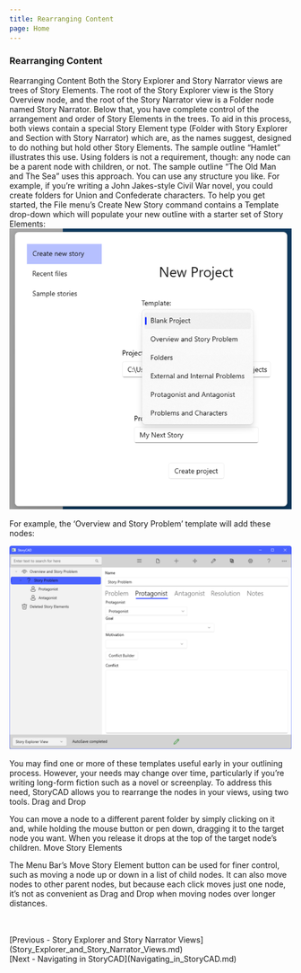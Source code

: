 ```yaml
---
title: Rearranging Content
page: Home
---
```

### Rearranging Content ###
Rearranging Content
Both the Story Explorer and Story Narrator views are trees of Story Elements. The root of the Story Explorer view is the Story Overview node, and the root of the Story Narrator view is a Folder node named Story Narrator. Below that, you have complete control of the arrangement and order of Story Elements in the trees.
To aid in this process, both views contain a special Story Element type (Folder with Story Explorer and Section with Story Narrator) which are, as the names suggest, designed to do nothing but hold other Story Elements. The sample outline “Hamlet” illustrates this use.
Using folders is not a requirement, though: any node can be a parent node with children, or not. The sample outline “The Old Man and The Sea” uses this approach.
You can use any structure you like. For example, if you’re writing a John Jakes-style Civil War novel, you could create folders for Union and Confederate characters.
To help you get started, the File menu’s Create New Story command contains a Template drop-down which will populate your new outline with a starter set of Story Elements:
![](Create-New-Story-Project-Templates.png)

For example, the ‘Overview and Story Problem’ template will add these nodes:

![](Overview-and-Story-Problem.png)

You may find one or more of these templates useful early in your outlining process. However, your needs may change over time, particularly if you’re writing long-form fiction such as a novel or screenplay. To address this need, StoryCAD allows you to rearrange the nodes in your views, using two tools.
Drag and Drop

You can move a node to a different parent folder by simply clicking on it and, while holding the mouse button or pen down, dragging it to the target node you want. When you release it drops at the top of the target node’s children. 
Move Story Elements

The Menu Bar’s Move Story Element button can be used for finer control, such as moving a node up or down in a list of child nodes.  It can also move nodes to other parent nodes, but because each click moves just one node, it’s not as convenient as Drag and Drop when moving nodes over longer distances.




 <br/>
 <br/>
[Previous - Story Explorer and Story Narrator Views](Story_Explorer_and_Story_Narrator_Views.md) <br/>
[Next - Navigating in StoryCAD](Navigating_in_StoryCAD.md) <br/>
